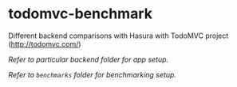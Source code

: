 # todomvc-benchmark
Different backend comparisons with Hasura with TodoMVC project (http://todomvc.com/)

*Refer to particular backend folder for app setup.*

*Refer to `benchmarks` folder for benchmarking setup.*
